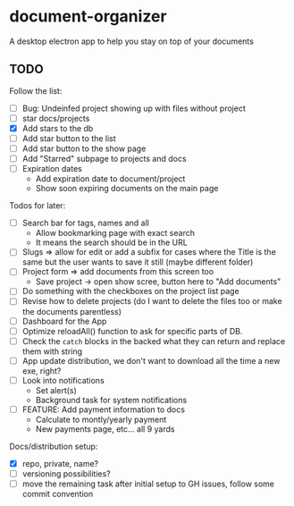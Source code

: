 # document-organizer
A desktop electron app to help you stay on top of your documents

## TODO
Follow the list:
* [ ] Bug: Undeinfed project showing up with files without project
* [ ] star docs/projects
 * [x] Add stars to the db
 * [ ] Add star button to the list
 * [ ] Add star button to the show page
 * [ ] Add "Starred" subpage to projects and docs
* [ ] Expiration dates
  * Add expiration date to document/project
  * Show soon expiring documents on the main page

Todos for later:
* [ ] Search bar for tags, names and all
  * Allow bookmarking page with exact search
  * It means the search should be in the URL
* [ ] Slugs => allow for edit or add a subfix for cases where the Title is the same but the user wants to save it still (maybe different folder)
* [ ] Project form => add documents from this screen too
  * Save project -> open show scree, button here to "Add documents"
* [ ] Do something with the checkboxes on the project list page
* [ ] Revise how to delete projects (do I want to delete the files too or make the documents parentless)
* [ ] Dashboard for the App
* [ ] Optimize reloadAll() function to ask for specific parts of DB.
* [ ] Check the `catch` blocks in the backed what they can return and replace them with string
* [ ] App update distribution, we don't want to download all the time a new exe, right?
* [ ] Look into notifications
  * Set alert(s)
  * Background task for system notifications
* [ ] FEATURE: Add payment information to docs
  * Calculate to montly/yearly payment
  * New payments page, etc... all 9 yards

Docs/distribution setup:
* [x] repo, private, name?
* [ ] versioning possibilities?
* [ ] move the remaining task after initial setup to GH issues, follow some commit convention
